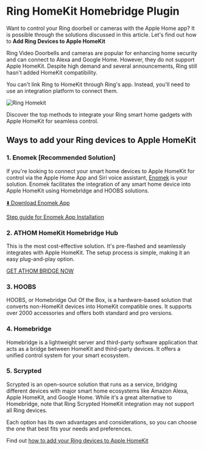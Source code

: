 # Ring HomeKit Homebridge Plugin

Want to control your Ring doorbell or cameras with the Apple Home app? It is possible through the solutions discussed in this article. Let's find out how to **Add Ring Devices to Apple HomeKit**

Ring Video Doorbells and cameras are popular for enhancing home security and can connect to Alexa and Google Home. However, they do not support Apple HomeKit. Despite high demand and several announcements, Ring still hasn't added HomeKit compatibility.

You can't link Ring to HomeKit through Ring's app. Instead, you'll need to use an integration platform to connect them.

![Ring Homekit](https://kodmy.com/content/images/size/w2000/2024/03/Add-Ring-Apple-homekit.png)

Discover the top methods to integrate your Ring smart home gadgets with Apple HomeKit for seamless control.

## Ways to add your Ring devices to Apple HomeKit

### 1. Enomek [Recommended Solution]

If you're looking to connect your smart home devices to Apple HomeKit for control via the Apple Home App and Siri voice assistant, [Enomek](http://kodmy.com/enomek/ "Enomek") is your solution. Enomek facilitates the integration of any smart home device into Apple HomeKit using Homebridge and HOOBS solutions.

[⬇️ Download Enomek App](https://kodmy.com/install-enomek/)

[Step guide for Enomek App Installation](https://kodmy.com/step-guide-to-install-enomek/)

### 2. ATHOM HomeKit Homebridge Hub
This is the most cost-effective solution. It's pre-flashed and seamlessly integrates with Apple HomeKit. The setup process is simple, making it an easy plug-and-play option.

[GET ATHOM BRIDGE NOW](http://kodmy-physical.dpdcart.com/cart/add?product_id=232666&amp;method_id=253685 "GET ATHOM BRIDGE NOW")

### 3. HOOBS
HOOBS, or Homebridge Out Of the Box, is a hardware-based solution that converts non-HomeKit devices into HomeKit compatible ones. It supports over 2000 accessories and offers both standard and pro versions.

### 4. Homebridge
Homebridge is a lightweight server and third-party software application that acts as a bridge between HomeKit and third-party devices. It offers a unified control system for your smart ecosystem.

### 5. Scrypted
Scrypted is an open-source solution that runs as a service, bridging different devices with major smart home ecosystems like Amazon Alexa, Apple HomeKit, and Google Home. While it's a great alternative to Homebridge, note that Ring Scrypted HomeKit integration may not support all Ring devices.

Each option has its own advantages and considerations, so you can choose the one that best fits your needs and preferences.

Find out [how to add your Ring devices to Apple HomeKit ](http://kodmy.com/ring-homekit/ "how to add your Ring devices to Apple HomeKit ")